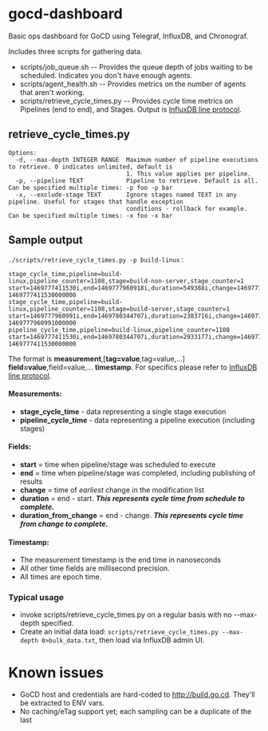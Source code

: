 # gocd-dashboard
Basic ops dashboard for GoCD using Telegraf, InfluxDB, and Chronograf.

Includes three scripts for gathering data.
- scripts/job_queue.sh -- Provides the queue depth of jobs waiting to be scheduled.  Indicates you don't have enough agents.
- scripts/agent_health.sh -- Provides metrics on the number of agents that aren't working.
- scripts/retrieve_cycle_times.py -- Provides cycle time metrics on Pipelines (end to end), and Stages. Output is [InfluxDB line protocol](https://docs.influxdata.com/influxdb/latest/write_protocols/line/).

## retrieve_cycle_times.py
```
Options:
  -d, --max-depth INTEGER RANGE  Maximum number of pipeline executions to retrieve. 0 indicates unlimited, default is
                                 1. This value applies per pipeline.
  -p, --pipeline TEXT            Pipeline to retrieve. Default is all. Can be specified multiple times: -p foo -p bar
  -x, --exclude-stage TEXT       Ignore stages named TEXT in any pipeline. Useful for stages that handle exception
                                 conditions - rollback for example. Can be specified multiple times: -x foo -x bar
  ```
## Sample output
```./scripts/retrieve_cycle_times.py -p build-linux``` :
```
stage_cycle_time,pipeline=build-linux,pipeline_counter=1108,stage=build-non-server,stage_counter=1 start=1469777411530i,end=1469777960918i,duration=549388i,change=1469777264000i,duration_from_change=696918i 1469777411530000000
stage_cycle_time,pipeline=build-linux,pipeline_counter=1108,stage=build-server,stage_counter=1 start=1469777960991i,end=1469780344707i,duration=2383716i,change=1469777264000i,duration_from_change=3080707i 1469777960991000000
pipeline_cycle_time,pipeline=build-linux,pipeline_counter=1108 start=1469777411530i,end=1469780344707i,duration=2933177i,change=1469777264000i,duration_from_change=3080707i 1469777411530000000  
```
The format is **measurement**,\[**tag=value**,tag=value,...\] **field=value**,field=value,... **timestamp**.  For specifics please refer to [InfluxDB line protocol](https://docs.influxdata.com/influxdb/latest/write_protocols/line/).

#### Measurements:
 - **stage_cycle_time** - data representing a single stage execution
 - **pipeline_cycle_time** - data representing a pipeline execution (including stages)

#### Fields:
 - **start** = time when pipeline/stage was scheduled to execute
 - **end** = time when pipeline/stage was completed, including publishing of results
 - **change** = time of _earliest_ change in the modification list
 - **duration** = end - start.  **_This represents cycle time from schedule to complete._**
 - **duration_from_change** = end - change.  **_This represents cycle time from _change_ to complete._**

#### Timestamp:
 - The measurement timestamp is the end time in nanoseconds
 - All other time fields are millisecond precision.
 - All times are epoch time.

### Typical usage
- invoke scripts/retrieve_cycle_times.py on a regular basis with no --max-depth specified.
- Create an initial data load: ```scripts/retrieve_cycle_times.py --max-depth 0>bulk_data.txt```, then load via InfluxDB admin UI.

# Known issues
- GoCD host and credentials are hard-coded to http://build.go.cd.  They'll be extracted to ENV vars.
- No caching/eTag support yet; each sampling can be a duplicate of the last
